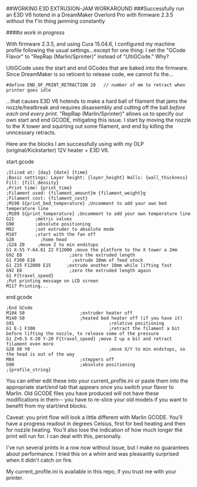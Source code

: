 ##WORKING E3D EXTRUSION-JAM WORKAROUND
###Successfully run an E3D V6 hotend in a DreamMaker Overlord Pro with firmware 2.3.5 without the f'in thing jamming constantly

####*a work in progress*

With firmware 2.3.5, and using Cura 15.04.6, I configured my machine profile following the usual settings...except for one thing: I set the "GCode Flavor" to "RepRap (Marlin/Sprinter)" instead of "UltiGCode." Why?

UltiGCode uses the start and end GCodes that are baked into the firmware. Since DreamMaker is so reticent to release code, we cannot fix the...
```
#define END_OF_PRINT_RETRACTION 20   // number of mm to retract when printer goes idle
```

...that causes E3D V6 hotends to make a hard ball of filament that jams the nozzle/heatbreak and requires disassembly and cutting off the ball *before each and every print.* "RepRap (Marlin/Sprinter)" allows us to specify our own start and end GCODE, mitigating this issue. I start by moving the nozzle to the X tower and squirting out some filament, and end by killing the unncessary retracts.

Here are the blocks I am successfully using with my OLP (original/Kickstarter) 12V heater + E3D V6.

start.gcode
```
;Sliced at: {day} {date} {time}
;Basic settings: Layer height: {layer_height} Walls: {wall_thickness} Fill: {fill_density}
;Print time: {print_time}
;Filament used: {filament_amount}m {filament_weight}g
;Filament cost: {filament_cost}
;M190 S{print_bed_temperature} ;Uncomment to add your own bed temperature line
;M109 S{print_temperature} ;Uncomment to add your own temperature line
G21        ;metric values
G90        ;absolute positioning
M82        ;set extruder to absolute mode
M107       ;start with the fan off
G28          ;home head
;G28 Z0     ;move Z to min endstops
G1 X-55 Y-64.81 Z2 F12000 ;move the platform to the X tower a 2mm
G92 E0                  ;zero the extruded length
G1 F200 E10              ;extrude 10mm of feed stock
G1 Z15 F12000 E15      ;extrude another 10mm while lifting fast
G92 E0                  ;zero the extruded length again
G1 F{travel_speed}
;Put printing message on LCD screen
M117 Printing...
```


end.gcode
```
;End GCode
M104 S0                     ;extruder heater off
M140 S0                     ;heated bed heater off (if you have it)
G91                                    ;relative positioning
G1 E-1 F300                            ;retract the filament a bit before lifting the nozzle, to release some of the pressure
G1 Z+0.5 X-20 Y-20 F{travel_speed} ;move Z up a bit and retract filament even more
G28 X0 Y0                              ;move X/Y to min endstops, so the head is out of the way
M84                         ;steppers off
G90                         ;absolute positioning
;{profile_string}
```


You can either edit these into your current_profile.ini or paste them into the appropriate start/end tab that appears once you switch your flavor to Marlin. Old GCODE files you have produced will not have these modifications in them-- you have to re-slice your old models if you want to benefit from my start/end blocks.

Caveat: you print flow will look a little different with Marlin GCODE. You'll have a progress readout in degrees Celsius, first for bed heating and then for nozzle heating. You'll also lose the indication of how much longer the print will run for. I can deal with this, personally.

I've run several prints in a row now without issue, but I make no guarantees about performance. I tried this on a whim and was pleasantly surprised when it didn't catch on fire.

My current_profile.ini is available in this repo, if you trust me with your printer.
